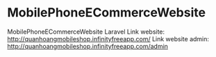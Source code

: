 # MobilePhoneECommerceWebsite
 MobilePhoneECommerceWebsite Laravel
Link website: http://quanhoangmobileshop.infinityfreeapp.com/
Link website admin: http://quanhoangmobileshop.infinityfreeapp.com/admin


